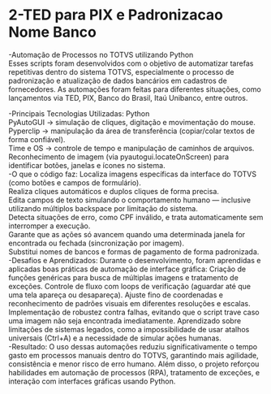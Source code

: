 # 2-TED para PIX e Padronizacao Nome Banco

-Automação de Processos no TOTVS utilizando Python  
Esses scripts foram desenvolvidos com o objetivo de automatizar tarefas repetitivas dentro do sistema TOTVS, especialmente o processo de padronização e atualização de dados bancários em cadastros de fornecedores.
As automações foram feitas para diferentes situações, como lançamentos via TED, PIX, Banco do Brasil, Itaú Unibanco, entre outros.  

-Principais Tecnologias Utilizadas:
Python  
PyAutoGUI → simulação de cliques, digitação e movimentação do mouse.  
Pyperclip → manipulação da área de transferência (copiar/colar textos de forma confiável).  
Time e OS → controle de tempo e manipulação de caminhos de arquivos.  
Reconhecimento de imagem (via pyautogui.locateOnScreen) para identificar botões, janelas e ícones no sistema.  
-O que o código faz:
Localiza imagens específicas da interface do TOTVS (como botões e campos de formulário).  
Realiza cliques automáticos e duplos cliques de forma precisa.  
Edita campos de texto simulando o comportamento humano — inclusive utilizando múltiplos backspace por limitação do sistema.  
Detecta situações de erro, como CPF inválido, e trata automaticamente sem interromper a execução.  
Garante que as ações só avancem quando uma determinada janela for encontrada ou fechada (sincronização por imagem).  
Substitui nomes de bancos e formas de pagamento de forma padronizada.  
-Desafios e Aprendizados:
Durante o desenvolvimento, foram aprendidas e aplicadas boas práticas de automação de interface gráfica:  Criação de funções genéricas para busca de múltiplas imagens e tratamento de exceções.  Controle de fluxo com loops de verificação (aguardar até que uma tela apareça ou desapareça).  Ajuste fino de coordenadas e reconhecimento de padrões visuais em diferentes resoluções e escalas.  Implementação de robustez contra falhas, evitando que o script trave caso uma imagem não seja encontrada imediatamente.  Aprendizado sobre limitações de sistemas legados, como a impossibilidade de usar atalhos universais (Ctrl+A) e a necessidade de simular ações humanas.  
-Resultado:
O uso dessas automações reduziu significativamente o tempo gasto em processos manuais dentro do TOTVS, garantindo mais agilidade, consistência e menor risco de erro humano. Além disso, o projeto reforçou habilidades em automação de processos (RPA), tratamento de exceções, e interação com interfaces gráficas usando Python.
